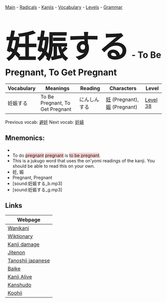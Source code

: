 <style> bigfont {font-size: 100px}</style>
[Main](../README.md) -
[Radicals](../radicals.md) -
[Kanjis](../kanjis.md) -
[Vocabulary](../vocabulary.md) -
[Levels](../levels.md) -
[Grammar](../grammar.md)
# <bigfont> 妊娠する</bigfont> - To Be Pregnant, To Get Pregnant 

| Vocabulary | Meanings | Reading | Characters | Level |
| --- | --- | --- | --- | --- |
| 妊娠する | To Be Pregnant, To Get Pregnant | にんしんする |  [妊](../kanjis/妊.md) (Pregnant), [娠](../kanjis/娠.md) (Pregnant) | [Level 38](../levels/wk_level38.md) |

Previous vocab: [避妊](避妊.md) Next vocab: [妊婦](妊婦.md) 

## Mnemonics:

* 
* To do <span style="background-color:#ffcccb"> pregnant</span> <span style="background-color:#ffcccb"> pregnant</span> is <span style="background-color:#ffcccb"> to be pregnant</span>.
* This is a jukugo word that uses the on'yomi readings of the kanji. You should be able to read this on your own.
* 妊, 娠
* Pregnant, Pregnant
* [sound:妊娠する_b.mp3]
* [sound:妊娠する_g.mp3]


## Links 

| Webpage |
| --- |
| [Wanikani          ](https://www.wanikani.com/kanji/妊娠する) |
| [Wiktionary        ](https://en.wiktionary.org/wiki/妊娠する) |
| [Kanji damage      ](http://www.kanjidamage.com/kanji/search?utf8=✓&q=妊娠する) |
| [Jitenon           ](https://jitenon.com/kanji/妊娠する) |
| [Tanoshii japanese ](https://www.tanoshiijapanese.com/dictionary/kanji.cfm?k=妊娠する) |
| [Baike             ](https://baike.baidu.com/item/妊娠する) |
| [Kanji Alive       ](https://app.kanjialive.com/妊娠する) |
| [Kanshudo          ](https://www.kanshudo.com/searchmn?q=妊娠する) |
| [Koohii            ](https://kanji.koohii.com/study/kanji/妊娠する) |
